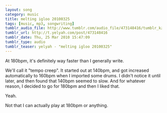 ```yaml
---
layout: song
category: music
title: melting igloo 20100325
tags: [music, mp3, songwriting]
tumblr_audio_file: http://www.tumblr.com/audio_file/473148416/tumblr_kzuv2lMbyN1qzo4ep
tumblr_url: http://t.yelyah.com/post/473148416
tumblr_date: Thu, 25 Mar 2010 15:47:09
tumblr_type: audio
tumblr_teaser: yelyah - "melting igloo 20100325"
---
```

At 180bpm, it's definitely way faster than I generally write.

We'll call it "tempo creep". It started out at 140bpm, and got increased automatically to 160bpm when I imported some drums. I didn't notice it until later, and then found that 140bpm seemed to slow. And for whatever reason, I decided to go for 180bpm and then I liked that.

Yeah.

Not that I can actually play at 180bpm or anything.
